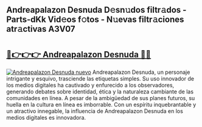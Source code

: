 ## Andreapalazon Desnuda D𝚎sn𝚞dos filtr𝚊dos - Parts-dKk Vid𝚎os f𝚘tos - N𝚞evas filtr𝚊ciones atr𝚊ctivas A3V07

# <h2><a href="http://mb8zfz8.tromn.icu/?c=Andreapalazon+Desnuda">🔗👉👉👉 Andreapalazon Desnuda 🔗🔗</a></h2>

[![Andreapalazon Desnuda nuevo](https://i.imgur.com/pEAQMta.gif)](http://mb8zfz8.tromn.icu/?c=Andreapalazon+Desnuda)
Andreapalazon Desnuda, un personaje intrigante y esquivo, trasciende las etiquetas simples. Su uso innovador de los medios digitales ha cautivado y enfurecido a los observadores, generando debates sobre identidad, ética y la naturaleza cambiante de las comunidades en línea. A pesar de la ambigüedad de sus planes futuros, su huella en la cultura en línea es imborrable. Con un espíritu inquebrantable y un atractivo innegable, la influencia de Andreapalazon Desnuda en los medios digitales es innovadora.
